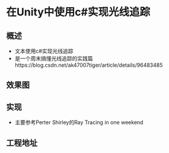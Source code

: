 # 在Unity中使用c#实现光线追踪

## 概述
- 文本使用c#实现光线追踪
- 是一个周末搞懂光线追踪的实践篇https://blog.csdn.net/ak47007tiger/article/details/96483485

## 效果图


## 实现
- 主要参考Perter Shirley的Ray Tracing in one weekend

## 工程地址
